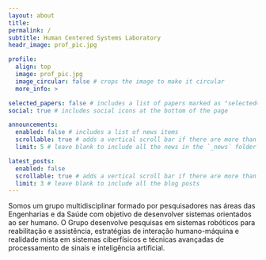 ```yaml
---
layout: about
title: 
permalink: /
subtitle: Human Centered Systems Laboratory
headr_image: prof_pic.jpg

profile:
  align: top
  image: prof_pic.jpg
  image_circular: false # crops the image to make it circular
  more_info: >

selected_papers: false # includes a list of papers marked as "selected={true}"
social: true # includes social icons at the bottom of the page

announcements:
  enabled: false # includes a list of news items
  scrollable: true # adds a vertical scroll bar if there are more than 3 news items
  limit: 5 # leave blank to include all the news in the `_news` folder

latest_posts:
  enabled: false
  scrollable: true # adds a vertical scroll bar if there are more than 3 new posts items
  limit: 3 # leave blank to include all the blog posts
---
```


Somos um grupo multidisciplinar formado por pesquisadores nas áreas das Engenharias e da Saúde com objetivo de desenvolver sistemas orientados ao ser humano. O Grupo desenvolve pesquisas em sistemas robóticos para reabilitação e assistência, estratégias de interação humano-máquina e realidade mista em sistemas ciberfísicos e técnicas avançadas de processamento de sinais e inteligência artificial.
